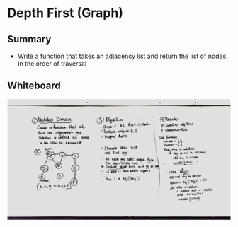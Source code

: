 # Depth First (Graph)

## Summary
- Write a function that takes an adjacency list and return the list of nodes in the order of traversal

## Whiteboard
![depth first graph](../../assets/depthfirst_graph.jpg)

